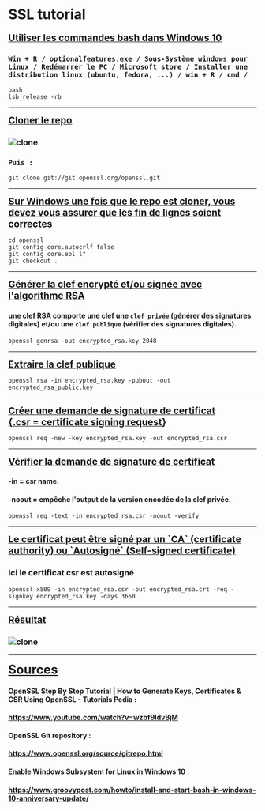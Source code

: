 # **SSL tutorial**

<ins style="font-size: 19px; font-weight: bold;">Utiliser les commandes bash dans Windows 10</ins>

### `Win + R / optionalfeatures.exe / Sous-Système windows pour Linux / Redémarrer le PC / Microsoft store / Installer une distribution linux (ubuntu, fedora, ...) / win + R / cmd /`
````
bash
lsb_release -rb
````
<hr>

<ins style="font-size: 19px; font-weight: bold;">Cloner le repo</ins>

### ![clone](/img/clone.png)
### `Puis : `
```
git clone git://git.openssl.org/openssl.git
```
<hr>
<ins style="font-size: 19px; font-weight: bold;">Sur Windows une fois que le repo est cloner, vous devez vous assurer que les fin de lignes soient correctes</ins>

```
cd openssl
git config core.autocrlf false
git config core.eol lf
git checkout .
```
<hr>
<ins style="font-size: 19px; font-weight: bold;">Générer la clef encrypté et/ou signée avec l'algorithme RSA</ins>

#### une clef RSA comporte une clef une `clef privée` (générer des signatures digitales) et/ou une `clef publique` (vérifier des signatures digitales).
```
openssl genrsa -out encrypted_rsa.key 2048
```
<hr>
<ins style="font-size: 19px; font-weight: bold;">Extraire la clef publique</ins>

```
openssl rsa -in encrypted_rsa.key -pubout -out encrypted_rsa_public.key
```
<hr>
<ins style="font-size: 19px; font-weight: bold;">Créer une demande de signature de certificat <br>{.csr = certificate signing request}</ins>

```
openssl req -new -key encrypted_rsa.key -out encrypted_rsa.csr
```
<hr>
<ins style="font-size: 19px; font-weight: bold;">Vérifier la demande de signature de certificat</ins>

#### -in = csr name.
#### -noout = empêche l'output de la version encodée de la clef privée.
```
openssl req -text -in encrypted_rsa.csr -noout -verify
```
<hr>
<ins style="font-size: 19px; font-weight: bold;">Le certificat peut être signé par un `CA` (certificate authority) ou `Autosigné` (Self-signed certificate)</ins>

### Ici le certificat csr est autosigné
```
openssl x509 -in encrypted_rsa.csr -out encrypted_rsa.crt -req -signkey encrypted_rsa.key -days 3650
```
<hr>

<ins style="font-size: 19px; font-weight: bold;">Résultat</ins>
### ![clone](/img/end.png)
<hr>

<ins style="font-size: 25px; font-weight: 700;">Sources</ins>

#### OpenSSL Step By Step Tutorial | How to Generate Keys, Certificates & CSR Using OpenSSL - Tutorials Pedia :
#### https://www.youtube.com/watch?v=wzbf9ldvBjM
#### OpenSSL Git repository :
#### https://www.openssl.org/source/gitrepo.html

#### Enable Windows Subsystem for Linux in Windows 10 :
#### https://www.groovypost.com/howto/install-and-start-bash-in-windows-10-anniversary-update/